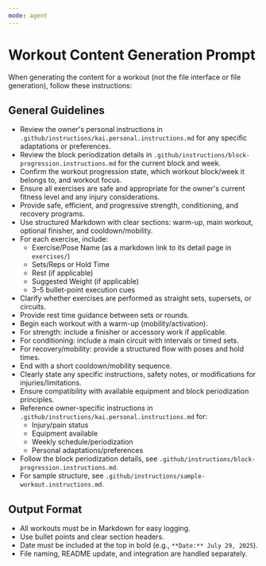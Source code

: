 ```yaml
---
mode: agent
---
```

# Workout Content Generation Prompt

When generating the content for a workout (not the file interface or file generation), follow these instructions:

## General Guidelines
- Review the owner's personal instructions in `.github/instructions/kai.personal.instructions.md` for any specific adaptations or preferences.
- Review the block periodization details in `.github/instructions/block-progression.instructions.md` for the current block and week.
- Confirm the workout progression state, which workout block/week it belongs to, and workout focus.
- Ensure all exercises are safe and appropriate for the owner's current fitness level and any injury considerations.
- Provide safe, efficient, and progressive strength, conditioning, and recovery programs.
- Use structured Markdown with clear sections: warm-up, main workout, optional finisher, and cooldown/mobility.
- For each exercise, include:
  - Exercise/Pose Name (as a markdown link to its detail page in `exercises/`)
  - Sets/Reps or Hold Time
  - Rest (if applicable)
  - Suggested Weight (if applicable)
  - 3–5 bullet-point execution cues
- Clarify whether exercises are performed as straight sets, supersets, or circuits.
- Provide rest time guidance between sets or rounds.
- Begin each workout with a warm-up (mobility/activation).
- For strength: include a finisher or accessory work if applicable.
- For conditioning: include a main circuit with intervals or timed sets.
- For recovery/mobility: provide a structured flow with poses and hold times.
- End with a short cooldown/mobility sequence.
- Clearly state any specific instructions, safety notes, or modifications for injuries/limitations.
- Ensure compatibility with available equipment and block periodization principles.
- Reference owner-specific instructions in `.github/instructions/kai.personal.instructions.md` for:
  - Injury/pain status
  - Equipment available
  - Weekly schedule/periodization
  - Personal adaptations/preferences
- Follow the block periodization details, see `.github/instructions/block-progression.instructions.md`.
- For sample structure, see `.github/instructions/sample-workout.instructions.md`.

## Output Format
- All workouts must be in Markdown for easy logging.
- Use bullet points and clear section headers.
- Date must be included at the top in bold (e.g., `**Date:** July 29, 2025`).
- File naming, README update, and integration are handled separately.